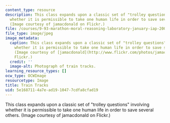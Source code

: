 ```yaml
---
content_type: resource
description: This class expands upon a classic set of "trolley questions" involving
  whether it is permissible to take one human life in order to save several others.
  (Image courtesy of jamacdonald on Flickr.)
file: /courses/9-93-marathon-moral-reasoning-laboratory-january-iap-2007/5e1687114a7ead1910477cdfa8cfad19_9-93iap07.jpg
file_type: image/jpeg
image_metadata:
  caption: This class expands upon a classic set of "trolley questions" involving
    whether it is permissible to take one human life in order to save several others.
    (Image courtesy of [jamacdonald](http://www.flickr.com/photos/jamacdonald/) on
    Flickr.)
  credit: ''
  image-alt: Photograph of train tracks.
learning_resource_types: []
ocw_type: OCWImage
resourcetype: Image
title: Train Tracks
uid: 5e168711-4a7e-ad19-1047-7cdfa8cfad19
---
```

This class expands upon a classic set of "trolley questions" involving whether it is permissible to take one human life in order to save several others. (Image courtesy of jamacdonald on Flickr.)